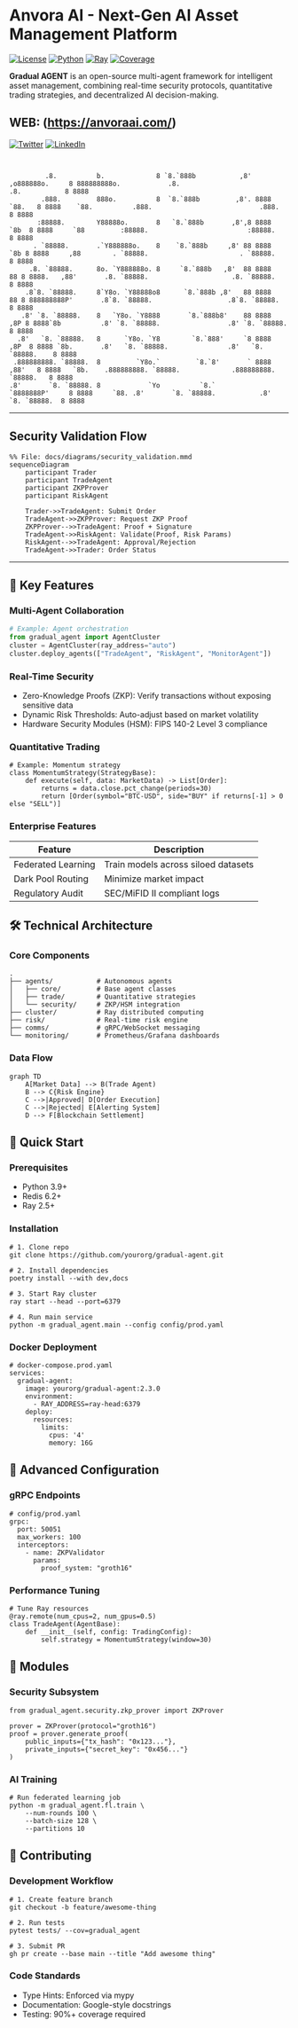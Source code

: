 # Anvora AI - Next-Gen AI Asset Management Platform

[![License](https://img.shields.io/badge/License-Apache_2.0-blue.svg)](https://opensource.org/licenses/Apache-2.0)
[![Python](https://img.shields.io/badge/Python-3.9%2B-blue)](https://www.python.org/)
[![Ray](https://img.shields.io/badge/Ray-2.5.1%2B-orange)](https://www.ray.io/)
[![Coverage](https://img.shields.io/badge/Coverage-92%25-green)](https://github.com/yourorg/gradual-agent/actions)

**Gradual AGENT** is an open-source multi-agent framework for intelligent asset management, combining real-time security protocols, quantitative trading strategies, and decentralized AI decision-making.

## WEB: (https://anvoraai.com/)
[![Twitter](https://img.shields.io/badge/Twitter-%231DA1F2.svg?style=for-the-badge&logo=Twitter&logoColor=white)](https://twitter.com/AnvoraAI)
[![LinkedIn](https://img.shields.io/badge/LinkedIn-%230077B5.svg?style=for-the-badge&logo=LinkedIn&logoColor=white)](https://www.linkedin.com/in/alexprokofiev/)

```

                                                                                                                                                            
         .8.          b.             8 `8.`888b           ,8'  ,o888888o.     8 888888888o.            .8.                             .8.           8 8888 
        .888.         888o.          8  `8.`888b         ,8'. 8888     `88.   8 8888    `88.          .888.                           .888.          8 8888 
       :88888.        Y88888o.       8   `8.`888b       ,8',8 8888       `8b  8 8888     `88         :88888.                         :88888.         8 8888 
      . `88888.       .`Y888888o.    8    `8.`888b     ,8' 88 8888        `8b 8 8888     ,88        . `88888.                       . `88888.        8 8888 
     .8. `88888.      8o. `Y888888o. 8     `8.`888b   ,8'  88 8888         88 8 8888.   ,88'       .8. `88888.                     .8. `88888.       8 8888 
    .8`8. `88888.     8`Y8o. `Y88888o8      `8.`888b ,8'   88 8888         88 8 888888888P'       .8`8. `88888.                   .8`8. `88888.      8 8888 
   .8' `8. `88888.    8   `Y8o. `Y8888       `8.`888b8'    88 8888        ,8P 8 8888`8b          .8' `8. `88888.                 .8' `8. `88888.     8 8888 
  .8'   `8. `88888.   8      `Y8o. `Y8        `8.`888'     `8 8888       ,8P  8 8888 `8b.       .8'   `8. `88888.               .8'   `8. `88888.    8 8888 
 .888888888. `88888.  8         `Y8o.`         `8.`8'       ` 8888     ,88'   8 8888   `8b.    .888888888. `88888.             .888888888. `88888.   8 8888 
.8'       `8. `88888. 8            `Yo          `8.`           `8888888P'     8 8888     `88. .8'       `8. `88888.           .8'       `8. `88888.  8 8888 

```


                                                                                                                     


---


## Security Validation Flow
```mermaid
%% File: docs/diagrams/security_validation.mmd
sequenceDiagram
    participant Trader
    participant TradeAgent
    participant ZKPProver
    participant RiskAgent
    
    Trader->>TradeAgent: Submit Order
    TradeAgent->>ZKPProver: Request ZKP Proof
    ZKPProver-->>TradeAgent: Proof + Signature
    TradeAgent->>RiskAgent: Validate(Proof, Risk Params)
    RiskAgent-->>TradeAgent: Approval/Rejection
    TradeAgent->>Trader: Order Status

```


---

## 🌟 Key Features

### **Multi-Agent Collaboration**
```python
# Example: Agent orchestration
from gradual_agent import AgentCluster
cluster = AgentCluster(ray_address="auto")
cluster.deploy_agents(["TradeAgent", "RiskAgent", "MonitorAgent"])
```

### Real-Time Security
- Zero-Knowledge Proofs (ZKP): Verify transactions without exposing sensitive data
- Dynamic Risk Thresholds: Auto-adjust based on market volatility
- Hardware Security Modules (HSM): FIPS 140-2 Level 3 compliance

### Quantitative Trading
```
# Example: Momentum strategy
class MomentumStrategy(StrategyBase):
    def execute(self, data: MarketData) -> List[Order]:
        returns = data.close.pct_change(periods=30)
        return [Order(symbol="BTC-USD", side="BUY" if returns[-1] > 0 else "SELL")]
```

### Enterprise Features

|  Feature  |  Description  |
|---------|---------|
|  Federated Learning  |  Train models across siloed datasets  |
|  Dark Pool Routing  |  Minimize market impact  |
| Regulatory Audit  |  SEC/MiFID II compliant logs  |

## 🛠 Technical Architecture

### Core Components
```
.
├── agents/           # Autonomous agents
│   ├── core/         # Base agent classes
│   ├── trade/        # Quantitative strategies
│   └── security/     # ZKP/HSM integration
├── cluster/          # Ray distributed computing
├── risk/             # Real-time risk engine
├── comms/            # gRPC/WebSocket messaging
└── monitoring/       # Prometheus/Grafana dashboards
```
### Data Flow
```mermaid
graph TD
    A[Market Data] --> B(Trade Agent)
    B --> C{Risk Engine}
    C -->|Approved| D[Order Execution]
    C -->|Rejected| E[Alerting System]
    D --> F[Blockchain Settlement]
```

## 🚀 Quick Start

### Prerequisites
- Python 3.9+
- Redis 6.2+
- Ray 2.5+

### Installation
```
# 1. Clone repo
git clone https://github.com/yourorg/gradual-agent.git

# 2. Install dependencies
poetry install --with dev,docs

# 3. Start Ray cluster
ray start --head --port=6379

# 4. Run main service
python -m gradual_agent.main --config config/prod.yaml
```

### Docker Deployment
```
# docker-compose.prod.yaml
services:
  gradual-agent:
    image: yourorg/gradual-agent:2.3.0
    environment:
      - RAY_ADDRESS=ray-head:6379
    deploy:
      resources:
        limits:
          cpus: '4'
          memory: 16G
```

## 🔧 Advanced Configuration
### gRPC Endpoints
```
# config/prod.yaml
grpc:
  port: 50051
  max_workers: 100
  interceptors:
    - name: ZKPValidator
      params:
        proof_system: "groth16"
```

### Performance Tuning
```
# Tune Ray resources
@ray.remote(num_cpus=2, num_gpus=0.5)
class TradeAgent(AgentBase):
    def __init__(self, config: TradingConfig):
        self.strategy = MomentumStrategy(window=30)
```

## 🧩 Modules
### Security Subsystem
```
from gradual_agent.security.zkp_prover import ZKProver

prover = ZKProver(protocol="groth16")
proof = prover.generate_proof(
    public_inputs={"tx_hash": "0x123..."},
    private_inputs={"secret_key": "0x456..."}
)
```

### AI Training
```
# Run federated learning job
python -m gradual_agent.fl.train \
    --num-rounds 100 \
    --batch-size 128 \
    --partitions 10
```

## 🤝 Contributing
### Development Workflow
```
# 1. Create feature branch
git checkout -b feature/awesome-thing

# 2. Run tests
pytest tests/ --cov=gradual_agent

# 3. Submit PR
gh pr create --base main --title "Add awesome thing"
```

### Code Standards
- Type Hints: Enforced via mypy
- Documentation: Google-style docstrings
- Testing: 90%+ coverage required

